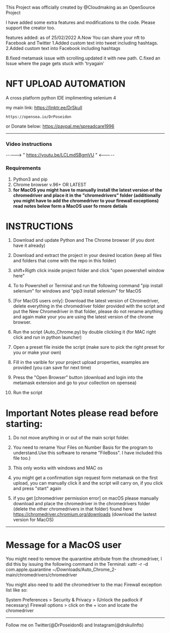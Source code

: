 
This Project was officially created by @Cloudmaking as an OpenSource Project

I have added some extra features and  modifications to the code. Please support the creator too.

features added: as of 25/02/2022
A.Now You can share your nft to Facebook and Twitter
 1.Added custom text into tweet including hashtags. 
 2.Added custom text into Facebook including hashtags

B.fixed metamask issue with scrolling.updated it with new path.
C.fixed an Issue where the page gets stuck with 'tryagain'


# NFT UPLOAD AUTOMATION
 A cross platform python IDE implimenting selenium 4

my main link: https://linktr.ee/DrSkull

	https://opensea.io/DrPoseidon

or Donate below:
	https://paypal.me/spreadcare1996

---
### Video instructions 
-----> " https://youtu.be/LCLmdSBgmVU " <-----


### Requirements
1. Python3 and pip
2. Chrome browser v.96+ OR LATEST
3. ****for MacOS you might have to manually install the latest version of the chromedriver and place it in the "chromedrivers" folder (additionally you might have to add the chromedriver to your firewall exceptions) read notes below form a MacOS user fo rmore detials****

# INSTRUCTIONS
1. Download and update Python and The Chrome browser (if you dont have it already)

2. Download and extract the project in your desired location (keep all files and folders that come with the repo in this folder)

3. shift+Rigth click inside project folder and click "open powershell window here" 

4. To to Powershell or Terminal and run the following command "pip install selenium" for windows and "pip3 install selenium" for MacOS

5. [For MacOS users only]: Download the latest version of Chromedriver, delete everything in the chromedriver folder provided with the script and put the New Chromedriver in that folder, please do not rename anything and again make your you are using the latest version of the chrome browser.

6. Run the script (Auto_Chrome.py) by double clickiing it (for MAC right click and run in python launcher)

7. Open a preset file inside the script (make sure to pick the right preset for you or make your own)

8. Fill in the varible for your project upload properties, examples are provided (you can save for next time)

9. Press the "Open Browser" button (download and login into the metamask extension and go to your collection on  opensea)

10. Run the script


# Important Notes please read before starting: 

1. Do not move anything in or out of the main script folder.

2. You need to rename Your Files on Number Basis for the program to understand.Use this software to rename "FileBoss". I have included this file too.)

3. This only works with windows and MAC os

4. you might get a confirmation sign request form metamask on the first upload, you can manually click it and the script will carry on, if you click and press "start" again

5. if you get [chromedriver permission error] on macOS please manually download and place the chromedriver in the chromedrivers folder (delete the other chromedrivers in that folder) found here https://chromedriver.chromium.org/downloads (download the lastest version for MacOS)
---

# Message for a MacOS user
You might need to remove the quarantine attribute from the chromedriver, I did this by issuing the following command in the Terminal: 
xattr -r -d com.apple.quarantine ~/Downloads/Auto_Chrome_2-main/chromedrivers/chromedriver

You might also need to add the chromedriver to the mac Firewall exception list like so:

System Preferences > Security & Privacy > (Unlock the padlock if necessary) Firewall options > click on the + icon and locate the chromedriver

---

Follow me on Twitter(@DrPoseidon6) and Instagram(@drskullnfts)
